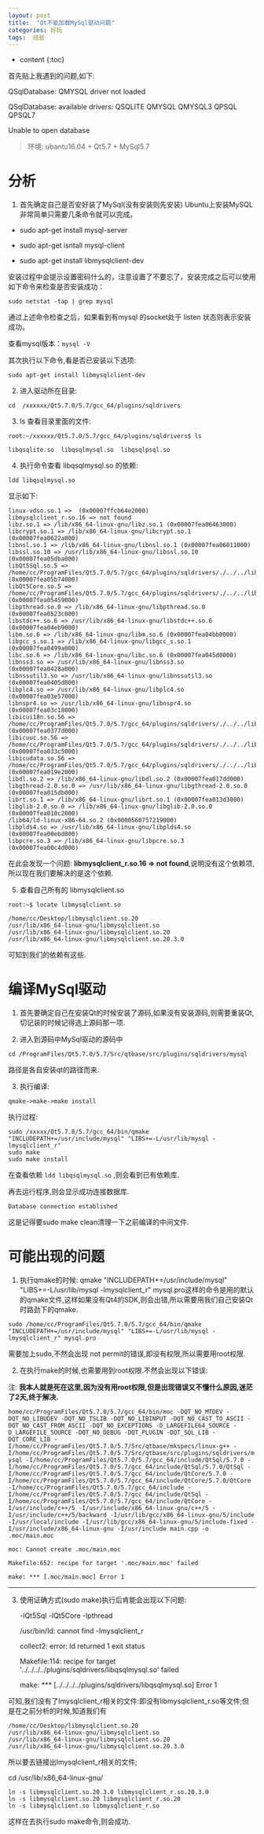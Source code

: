 ```yaml
---
layout: post
title:	"Qt不能加载MySql驱动问题"
categories: 好玩
tags:  经验
---
```


* content
{:toc}



首先贴上我遇到的问题,如下:

QSqlDatabase: QMYSQL driver not loaded

QSqlDatabase: available drivers: QSQLITE QMYSQL QMYSQL3 QPSQL QPSQL7

Unable to open database

> 环境:   ubantu16.04 + Qt5.7 + MySql5.7

# 分析

1. 首先确定自己是否安好装了MySql(没有安装则先安装)
Ubuntu上安装MySQL非常简单只需要几条命令就可以完成。

* sudo apt-get install mysql-server

* sudo apt-get isntall mysql-client

* sudo apt-get install libmysqlclient-dev

安装过程中会提示设置密码什么的，注意设置了不要忘了，安装完成之后可以使用如下命令来检查是否安装成功：

`sudo netstat -tap | grep mysql`

通过上述命令检查之后，如果看到有mysql 的socket处于 listen 状态则表示安装成功。

查看mysql版本：`mysql -V`

其次执行以下命令,看是否已安装以下选项:

`sudo apt-get install libmysqlclient-dev`

2. 进入驱动所在目录:

`cd  /xxxxxx/Qt5.7.0/5.7/gcc_64/plugins/sqldrivers`

3. ls 查看目录里面的文件: 

`root:~/xxxxxx/Qt5.7.0/5.7/gcc_64/plugins/sqldrivers$ ls`

`libqsqlite.so  libqsqlmysql.so  libqsqlpsql.so`

4. 执行命令查看 libqsqlmysql.so 的依赖:

`ldd libqsqlmysql.so `

显示如下:

	linux-vdso.so.1 =>  (0x00007ffcb64e2000)
	libmysqlclient_r.so.16 => not found
	libz.so.1 => /lib/x86_64-linux-gnu/libz.so.1 (0x00007fea06463000)
	libcrypt.so.1 => /lib/x86_64-linux-gnu/libcrypt.so.1 (0x00007fea0622a000)
	libnsl.so.1 => /lib/x86_64-linux-gnu/libnsl.so.1 (0x00007fea06011000)
	libssl.so.10 => /usr/lib/x86_64-linux-gnu/libssl.so.10 (0x00007fea05dba000)
	libQt5Sql.so.5 => /home/cc/ProgramFiles/Qt5.7.0/5.7/gcc_64/plugins/sqldrivers/./../../lib/libQt5Sql.so.5 (0x00007fea05b74000)
	libQt5Core.so.5 => /home/cc/ProgramFiles/Qt5.7.0/5.7/gcc_64/plugins/sqldrivers/./../../lib/libQt5Core.so.5 (0x00007fea05459000)
	libpthread.so.0 => /lib/x86_64-linux-gnu/libpthread.so.0 (0x00007fea0523c000)
	libstdc++.so.6 => /usr/lib/x86_64-linux-gnu/libstdc++.so.6 (0x00007fea04eb9000)
	libm.so.6 => /lib/x86_64-linux-gnu/libm.so.6 (0x00007fea04bb0000)
	libgcc_s.so.1 => /lib/x86_64-linux-gnu/libgcc_s.so.1 (0x00007fea0499a000)
	libc.so.6 => /lib/x86_64-linux-gnu/libc.so.6 (0x00007fea045d0000)
	libnss3.so => /usr/lib/x86_64-linux-gnu/libnss3.so (0x00007fea0428a000)
	libnssutil3.so => /usr/lib/x86_64-linux-gnu/libnssutil3.so (0x00007fea0405d000)
	libplc4.so => /usr/lib/x86_64-linux-gnu/libplc4.so (0x00007fea03e57000)
	libnspr4.so => /usr/lib/x86_64-linux-gnu/libnspr4.so (0x00007fea03c18000)
	libicui18n.so.56 => /home/cc/ProgramFiles/Qt5.7.0/5.7/gcc_64/plugins/sqldrivers/./../../lib/libicui18n.so.56 (0x00007fea0377d000)
	libicuuc.so.56 => /home/cc/ProgramFiles/Qt5.7.0/5.7/gcc_64/plugins/sqldrivers/./../../lib/libicuuc.so.56 (0x00007fea033c5000)
	libicudata.so.56 => /home/cc/ProgramFiles/Qt5.7.0/5.7/gcc_64/plugins/sqldrivers/./../../lib/libicudata.so.56 (0x00007fea019e2000)
	libdl.so.2 => /lib/x86_64-linux-gnu/libdl.so.2 (0x00007fea017dd000)
	libgthread-2.0.so.0 => /usr/lib/x86_64-linux-gnu/libgthread-2.0.so.0 (0x00007fea015db000)
	librt.so.1 => /lib/x86_64-linux-gnu/librt.so.1 (0x00007fea013d3000)
	libglib-2.0.so.0 => /lib/x86_64-linux-gnu/libglib-2.0.so.0 (0x00007fea010c2000)
	/lib64/ld-linux-x86-64.so.2 (0x0000560757219000)
	libplds4.so => /usr/lib/x86_64-linux-gnu/libplds4.so (0x00007fea00ebd000)
	libpcre.so.3 => /lib/x86_64-linux-gnu/libpcre.so.3 (0x00007fea00c4d000)

在此会发现一个问题:  **libmysqlclient_r.so.16 => not found**,说明没有这个依赖项,所以现在我们要解决的是这个依赖.

5. 查看自己所有的 libmysqlclient.so

`root:~$ locate libmysqlclient.so`

	/home/cc/Desktop/libmysqlclient.so.20
	/usr/lib/x86_64-linux-gnu/libmysqlclient.so
	/usr/lib/x86_64-linux-gnu/libmysqlclient.so.20
	/usr/lib/x86_64-linux-gnu/libmysqlclient.so.20.3.0

可知到我们的依赖有这些.

# 编译MySql驱动

1. 首先要确定自己在安装Qt的时候安装了源码,如果没有安装源码,则需要重装Qt,切记装的时候记得选上源码那一项.

2. 进入到源码中MySql驱动的源码中

`cd /ProgramFiles/Qt5.7.0/5.7/Src/qtbase/src/plugins/sqldrivers/mysql`

路径是各自安装qt的路径而来.

3. 执行编译:

`qmake->make->make install`

执行过程:

	sudo /xxxxx/Qt5.7.0/5.7/gcc_64/bin/qmake "INCLUDEPATH+=/usr/include/mysql" "LIBS+=-L/usr/lib/mysql -lmysqlclient_r"
	sudo make
	sudo make install

在查看依赖 `ldd libqsqlmysql.so` ,则会看到已有依赖库.

再去运行程序,则会显示成功连接数据库.

`Database connection established`

这是记得要sudo make clean清理一下之前编译的中间文件.

# 可能出现的问题

1. 执行qmake的时候: qmake "INCLUDEPATH+=/usr/include/mysql" "LIBS+=-L/usr/lib/mysql -lmysqlclient_r" mysql.pro这样的命令是用的默认的qmake文件,这样如果没有Qt4的SDK,则会出错,所以需要用我们自己安装Qt时路劲下的qmake.

`sudo /home/cc/ProgramFiles/Qt5.7.0/5.7/gcc_64/bin/qmake "INCLUDEPATH+=/usr/include/mysql" "LIBS+=-L/usr/lib/mysql -lmysqlclient_r" mysql.pro`

需要加上sudo,不然会出现 not permit的错误,即没有权限,所以需要用root权限.

2. 在执行make的时候,也需要用到root权限.不然会出现以下错误:

注: **我本人就是死在这里,因为没有用root权限,但是出现错误又不懂什么原因,迷茫了2天,终于解决.**

`home/cc/ProgramFiles/Qt5.7.0/5.7/gcc_64/bin/moc -DQT_NO_MTDEV -DQT_NO_LIBUDEV -DQT_NO_TSLIB -DQT_NO_LIBINPUT -DQT_NO_CAST_TO_ASCII -DQT_NO_CAST_FROM_ASCII -DQT_NO_EXCEPTIONS -D_LARGEFILE64_SOURCE -D_LARGEFILE_SOURCE -DQT_NO_DEBUG -DQT_PLUGIN -DQT_SQL_LIB -DQT_CORE_LIB -I/home/cc/ProgramFiles/Qt5.7.0/5.7/Src/qtbase/mkspecs/linux-g++ -I/home/cc/ProgramFiles/Qt5.7.0/5.7/Src/qtbase/src/plugins/sqldrivers/mysql -I/home/cc/ProgramFiles/Qt5.7.0/5.7/gcc_64/include/QtSql/5.7.0 -I/home/cc/ProgramFiles/Qt5.7.0/5.7/gcc_64/include/QtSql/5.7.0/QtSql -I/home/cc/ProgramFiles/Qt5.7.0/5.7/gcc_64/include/QtCore/5.7.0 -I/home/cc/ProgramFiles/Qt5.7.0/5.7/gcc_64/include/QtCore/5.7.0/QtCore -I/home/cc/ProgramFiles/Qt5.7.0/5.7/gcc_64/include -I/home/cc/ProgramFiles/Qt5.7.0/5.7/gcc_64/include/QtSql -I/home/cc/ProgramFiles/Qt5.7.0/5.7/gcc_64/include/QtCore -I/usr/include/c++/5 -I/usr/include/x86_64-linux-gnu/c++/5 -I/usr/include/c++/5/backward -I/usr/lib/gcc/x86_64-linux-gnu/5/include -I/usr/local/include -I/usr/lib/gcc/x86_64-linux-gnu/5/include-fixed -I/usr/include/x86_64-linux-gnu -I/usr/include main.cpp -o .moc/main.moc`

	moc: Cannot create .moc/main.moc

	Makefile:652: recipe for target '.moc/main.moc' failed

	make: *** [.moc/main.moc] Error 1
***********************************************************

3. 使用证确方式(sudo make)执行后肯能会出现以下问题:

	-lQt5Sql -lQt5Core -lpthread  

	/usr/bin/ld: cannot find -lmysqlclient_r

	collect2: error: ld returned 1 exit status

	Makefile:114: recipe for target '../../../../plugins/sqldrivers/libqsqlmysql.so' failed

	make: *** [../../../../plugins/sqldrivers/libqsqlmysql.so] Error 1

可知,我们没有了lmysqlclient_r相关的文件:即没有libmysqlclient_r.so等文件;但是在之前分析的时候,知道我们有

	/home/cc/Desktop/libmysqlclient.so.20
	/usr/lib/x86_64-linux-gnu/libmysqlclient.so
	/usr/lib/x86_64-linux-gnu/libmysqlclient.so.20
	/usr/lib/x86_64-linux-gnu/libmysqlclient.so.20.3.0

所以要去链接出lmysqlclient_r相关的文件;

cd /usr/lib/x86_64-linux-gnu/

	ln -s libmysqlclient.so.20.3.0 libmysqlclient_r.so.20.3.0
	ln -s libmysqlclient.so.20 libmysqlclient_r.so.20
	ln -s libmysqlclient.so libmysqlclient_r.so

这样在去执行sudo make命令,则会成功.







